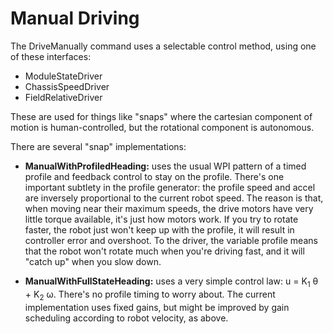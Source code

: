 # Manual Driving

The DriveManually command uses a selectable control method, using one of these interfaces:

* ModuleStateDriver
* ChassisSpeedDriver
* FieldRelativeDriver

These are used for things like "snaps" where the cartesian component of motion
is human-controlled, but the rotational component is autonomous.

There are several "snap" implementations:

* **ManualWithProfiledHeading:** uses the usual WPI pattern of a timed profile and
  feedback control to stay on the profile.  There's one important subtlety in the
  profile generator: the profile speed and accel are inversely proportional to the
  current robot speed.  The reason is that, when moving near their maximum speeds,
  the drive motors have very little torque available, it's just how motors work.
  If you try to rotate faster, the robot just won't keep up with the profile, it
  will result in controller error and overshoot.  To the driver, the variable profile
  means that the robot won't rotate much when you're driving fast, and it will
  "catch up" when you slow down.

* **ManualWithFullStateHeading:** uses a very simple control law:
  u = K<sub>1</sub> &theta; + K<sub>2</sub> &omega;. There's no profile timing to
  worry about.  The current implementation uses fixed gains, but might be improved
  by gain scheduling according to robot velocity, as above.
  
